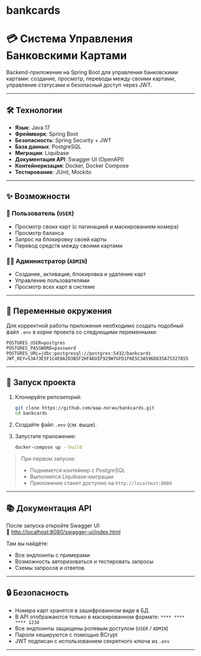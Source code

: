 # bankcards


# 💳 Система Управления Банковскими Картами

Backend-приложение на Spring Boot для управления банковскими картами: создание, просмотр, переводы между своими картами, управление статусами и безопасный доступ через JWT.

---

## 🛠 Технологии

- **Язык**: Java 17  
- **Фреймворк**: Spring Boot
- **Безопасность**: Spring Security + JWT  
- **База данных**: PostgreSQL  
- **Миграции**: Liquibase  
- **Документация API**: Swagger UI (OpenAPI)  
- **Контейнеризация**: Docker, Docker Compose  
- **Тестирование**: JUnit, Mockito  

---

## ✨ Возможности

### 👤 Пользователь (`USER`)
- Просмотр своих карт (с пагинацией и маскированием номера)
- Просмотр баланса
- Запрос на блокировку своей карты
- Перевод средств между своими картами

### 👨‍💼 Администратор (`ADMIN`)
- Создание, активация, блокировка и удаление карт
- Управление пользователями
- Просмотр всех карт в системе

---

## 🔐 Переменные окружения

Для корректной работы приложения необходимо создать подобный файл `.env` в корне проекта со следующими переменными:

```env
POSTGRES_USER=postgres
POSTGRES_PASSWORD=password
POSTGRES_URL=jdbc:postgresql://postgres:5432/bankcards
JWT_KEY=53A73E5F1C4E0A2D3B5F2HFADUIF929W7GFD1F6E5C3A596D635A75327855
```
---

## 🚀 Запуск проекта

1. Клонируйте репозиторий:
   ```bash
   git clone https://github.com/ваш-логин/bankcards.git
   cd bankcards
   ```

2. Создайте файл `.env` (см. выше).

3. Запустите приложение:
   ```bash
   docker-compose up --build
   ```

> При первом запуске:
> - Поднимется контейнер с PostgreSQL
> - Выполнятся Liquibase-миграции
> - Приложение станет доступно на `http://localhost:8080`

---

## 📚 Документация API

После запуска откройте Swagger UI:  
🔗 [http://localhost:8080/swagger-ui/index.html](http://localhost:8080/swagger-ui/index.html)

Там вы найдёте:
- Все эндпоинты с примерами
- Возможность авторизоваться и тестировать запросы
- Схемы запросов и ответов

---

## 🔒 Безопасность

- Номера карт хранятся в зашифрованном виде в БД
- В API отображаются только в маскированном формате: `**** **** **** 1234`
- Все эндпоинты защищены ролевым доступом (`USER` / `ADMIN`)
- Пароли хешируются с помощью BCrypt
- JWT подписан с использованием секретного ключа из `.env`


---

